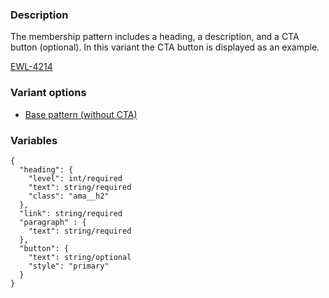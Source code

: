 ### Description
The membership pattern includes a heading, a description, and a CTA button (optional). In this variant the CTA button is displayed as an example.

[EWL-4214](https://issues.ama-assn.org/browse/EWL-4214)

### Variant options
* [Base pattern (without CTA)](?p=molecules-membership)

### Variables
~~~
{
  "heading": {
    "level": int/required
    "text": string/required
    "class": "ama__h2"
  },
  "link": string/required
  "paragraph" : {
    "text": string/required
  },
  "button": {
    "text": string/optional
    "style": "primary"
  }
}
~~~
